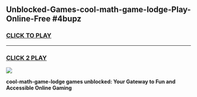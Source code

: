 
## Unblocked-Games-cool-math-game-lodge-Play-Online-Free #4bupz
<h3>
<a href="https://us.freeplayer.one?title=cool-math-game-lodge&ref=10M">CLICK TO PLAY</a></h3>
<hr>

<h3>
<a href="https://us.freeplayer.one?title=cool-math-game-lodge&ref=10M">CLICK 2 PLAY</a>
  
</h3>

<a href="https://us.freeplayer.one?title=cool-math-game-lodge&ref=10M"><img src="https://clearcache.store/games.png"></a>


**cool-math-game-lodge games unblocked: Your Gateway to Fun and Accessible Online Gaming**
